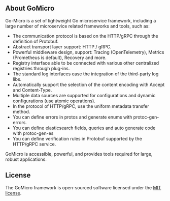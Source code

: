 ## About GoMicro

Go-Micro is a set of lightweight Go microservice framework, including a large number of microservice related frameworks and tools, such as:

- The communication protocol is based on the HTTP/gRPC through the definition of Protobuf.
- Abstract transport layer support: HTTP / gRPC.
- Powerful middleware design, support: Tracing (OpenTelemetry), Metrics (Prometheus is default), Recovery and more.
- Registry interface able to be connected with various other centralized registries through plug-ins.
- The standard log interfaces ease the integration of the third-party log libs.
- Automatically support the selection of the content encoding with Accept and Content-Type.
- Multiple data sources are supported for configurations and dynamic configurations (use atomic operations).
- In the protocol of HTTP/gRPC, use the uniform metadata transfer method.
- You can define errors in protos and generate enums with protoc-gen-errors.
- You can define elasticsearch fields, queries and auto generate code with protoc-gen-es
- You can define verification rules in Protobuf supported by the HTTP/gRPC service.

GoMicro is accessible, powerful, and provides tools required for large, robust applications.

## License

The GoMicro framework is open-sourced software licensed under the [MIT license](./LICENSE).